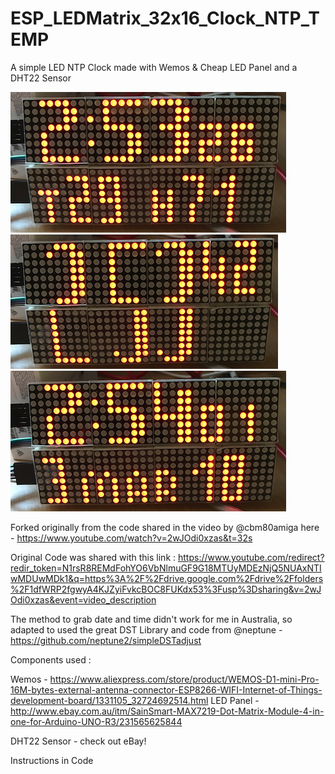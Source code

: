 # ESP_LEDMatrix_32x16_Clock_NTP_TEMP

A simple LED NTP Clock made with Wemos &amp; Cheap LED Panel and a DHT22 Sensor

![alt text](/Clock3.png "Description goes here")
![alt text](/Clock2.png "Description goes here")
![alt text](/Clock1.png "Description goes here")

Forked originally from the code shared in the video by @cbm80amiga here - https://www.youtube.com/watch?v=2wJOdi0xzas&t=32s

Original Code was shared with this link : https://www.youtube.com/redirect?redir_token=N1rsR8REMdFohYO6VbNlmuGF9G18MTUyMDEzNjQ5NUAxNTIwMDUwMDk1&q=https%3A%2F%2Fdrive.google.com%2Fdrive%2Ffolders%2F1dfWRP2fgwyA4KJZyiFvkcBOC8FUKdx53%3Fusp%3Dsharing&v=2wJOdi0xzas&event=video_description

The method to grab date and time didn't work for me in Australia, so adapted to used the great DST Library and code from @neptune - https://github.com/neptune2/simpleDSTadjust

Components used :

Wemos - https://www.aliexpress.com/store/product/WEMOS-D1-mini-Pro-16M-bytes-external-antenna-connector-ESP8266-WIFI-Internet-of-Things-development-board/1331105_32724692514.html
LED Panel - http://www.ebay.com.au/itm/SainSmart-MAX7219-Dot-Matrix-Module-4-in-one-for-Arduino-UNO-R3/231565625844

DHT22 Sensor - check out eBay!

Instructions in Code
